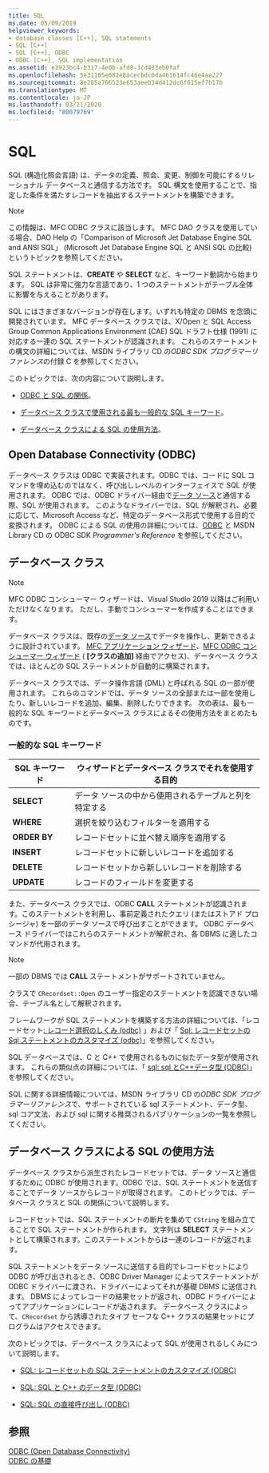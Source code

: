 ```yaml
---
title: SQL
ms.date: 05/09/2019
helpviewer_keywords:
- database classes [C++], SQL statements
- SQL [C++]
- SQL [C++], ODBC
- ODBC [C++], SQL implementation
ms.assetid: e3923bc4-b317-4e0b-afd8-3cd403eb0faf
ms.openlocfilehash: 5e31105e682e8acecbdc0da461614fc46e4ae227
ms.sourcegitcommit: 8e285a766523e653aeeb34d412dc6f615ef7b17b
ms.translationtype: MT
ms.contentlocale: ja-JP
ms.lasthandoff: 03/21/2020
ms.locfileid: "80079769"
---
```

# <a name="sql"></a>SQL

SQL (構造化照会言語) は、データの定義、照会、変更、制御を可能にするリレーショナル データベースと通信する方法です。 SQL 構文を使用することで、指定した条件を満たすレコードを抽出するステートメントを構築できます。

> [!NOTE]
>  この情報は、MFC ODBC クラスに該当します。 MFC DAO クラスを使用している場合、DAO Help の「Comparison of Microsoft Jet Database Engine SQL and ANSI SQL」 (Microsoft Jet Database Engine SQL と ANSI SQL の比較) というトピックを参照してください。

SQL ステートメントは、**CREATE** や **SELECT** など、キーワード動詞から始まります。 SQL は非常に強力な言語であり、1 つのステートメントがテーブル全体に影響を与えることがあります。

SQL にはさまざまなバージョンが存在します。いずれも特定の DBMS を念頭に開発されています。 MFC データベース クラスでは、X/Open と SQL Access Group Common Applications Environment (CAE) SQL ドラフト仕様 (1991) に対応する一連の SQL ステートメントが認識されます。 これらのステートメントの構文の詳細については、MSDN ライブラリ CD の*ODBC SDK* *プログラマーリファレンス*の付録 C を参照してください。

このトピックでは、次の内容について説明します。

- [ODBC と SQL の関係](#_core_open_database_connectivity_.28.odbc.29)。

- [データベース クラスで使用される最も一般的な SQL キーワード](#_core_the_database_classes)。

- [データベース クラスによる SQL の使用方法](#_core_how_the_database_classes_use_sql)。

##  <a name="open-database-connectivity-odbc"></a><a name="_core_open_database_connectivity_.28.odbc.29"></a> Open Database Connectivity (ODBC)

データベース クラスは ODBC で実装されます。ODBC では、コードに SQL コマンドを埋め込むのではなく、呼び出しレベルのインターフェイスで SQL が使用されます。 ODBC では、ODBC ドライバー経由で[データ ソース](../../data/odbc/data-source-odbc.md)と通信する際、SQL が使用されます。 このようなドライバーでは、SQL が解釈され、必要に応じて、Microsoft Access など、特定のデータベース形式で使用する目的で変換されます。 ODBC による SQL の使用の詳細については、[ODBC](../../data/odbc/odbc-basics.md) と MSDN Library CD の ODBC SDK *Programmer's Reference* を参照してください。

##  <a name="database-classes"></a><a name="_core_the_database_classes"></a> データベース クラス

> [!NOTE]
> MFC ODBC コンシューマー ウィザードは、Visual Studio 2019 以降はご利用いただけなくなります。 ただし、手動でコンシューマーを作成することはできます。

データベース クラスは、既存の[データ ソース](../../data/odbc/data-source-odbc.md)でデータを操作し、更新できるように設計されています。 [MFC アプリケーション ウィザード](../../mfc/reference/database-support-mfc-application-wizard.md)、[MFC ODBC コンシューマー ウィザード](../../mfc/reference/adding-an-mfc-odbc-consumer.md) ( **[クラスの追加]** 経由でアクセス)、データベース クラスでは、ほとんどの SQL ステートメントが自動的に構築されます。

データベース クラスでは、データ操作言語 (DML) と呼ばれる SQL の一部が使用されます。 これらのコマンドでは、データ ソースの全部または一部を使用したり、新しいレコードを追加、編集、削除したりできます。 次の表は、最も一般的な SQL キーワードとデータベース クラスによるその使用方法をまとめたものです。

### <a name="some-common-sql-keywords"></a>一般的な SQL キーワード

|SQL キーワード|ウィザードとデータベース クラスでそれを使用する目的|
|-----------------|---------------------------------------------|
|**SELECT**|データ ソースの中から使用されるテーブルと列を特定する|
|**WHERE**|選択を絞り込むフィルターを適用する|
|**ORDER BY**|レコードセットに並べ替え順序を適用する|
|**INSERT**|レコードセットに新しいレコードを追加する|
|**DELETE**|レコードセットから新しいレコードを削除する|
|**UPDATE**|レコードのフィールドを変更する|

また、データベース クラスでは、ODBC **CALL** ステートメントが認識されます。このステートメントを利用し、事前定義されたクエリ (またはストアド プロシージャ) を一部のデータ ソースで呼び出すことができます。 ODBC データベース ドライバーではこれらのステートメントが解釈され、各 DBMS に適したコマンドが代用されます。

> [!NOTE]
>  一部の DBMS では **CALL** ステートメントがサポートされていません。

クラスで `CRecordset::Open` のユーザー指定のステートメントを認識できない場合、テーブル名として解釈されます。

フレームワークが SQL ステートメントを構築する方法の詳細については、「レコードセット[: レコード選択のしくみ (odbc)](../../data/odbc/recordset-how-recordsets-select-records-odbc.md) 」および「 [Sql: レコードセットの Sql ステートメントのカスタマイズ (odbc)](../../data/odbc/sql-customizing-your-recordsets-sql-statement-odbc.md)」を参照してください。

SQL データベースでは、C と C++ で使用されるものに似たデータ型が使用されます。 これらの類似点の詳細については、「 [sql: sql とC++データ型 (ODBC)](../../data/odbc/sql-sql-and-cpp-data-types-odbc.md)」を参照してください。

SQL に関する詳細情報については、MSDN ライブラリ CD の*ODBC SDK* *プログラマーリファレンス*で、サポートされている sql ステートメント、データ型、sql コア文法、および sql に関する推奨されるパブリケーションの一覧を参照してください。

##  <a name="how-the-database-classes-use-sql"></a><a name="_core_how_the_database_classes_use_sql"></a> データベース クラスによる SQL の使用方法

データベース クラスから派生されたレコードセットでは、データ ソースと通信するために ODBC が使用されます。ODBC では、SQL ステートメントを送信することでデータ ソースからレコードが取得されます。 このトピックでは、データベース クラスと SQL の関係について説明します。

レコードセットでは、SQL ステートメントの断片を集めて `CString` を組み立てることで SQL ステートメントが作られます。 文字列は **SELECT** ステートメントとして構築されます。このステートメントからは一連のレコードが返されます。

SQL ステートメントをデータ ソースに送信する目的でレコードセットにより ODBC が呼び出されるとき、ODBC Driver Manager によってステートメントが ODBC ドライバーに渡され、ドライバーによってそれが基礎 DBMS に送信されます。 DBMS によってレコードの結果セットが返され、ODBC ドライバーによってアプリケーションにレコードが返されます。 データベース クラスによって、`CRecordset` から誘導されたタイプ セーフな C++ クラスの結果セットにプログラムはアクセスできます。

次のトピックでは、データベース クラスによって SQL が使用されるしくみについて説明します。

- [SQL: レコードセットの SQL ステートメントのカスタマイズ (ODBC)](../../data/odbc/sql-customizing-your-recordsets-sql-statement-odbc.md)

- [SQL: SQL と C++ のデータ型 (ODBC)](../../data/odbc/sql-sql-and-cpp-data-types-odbc.md)

- [SQL: SQL の直接呼び出し (ODBC)](../../data/odbc/sql-making-direct-sql-calls-odbc.md)

## <a name="see-also"></a>参照

[ODBC (Open Database Connectivity)](../../data/odbc/open-database-connectivity-odbc.md)<br/>
[ODBC の基礎](../../data/odbc/odbc-basics.md)